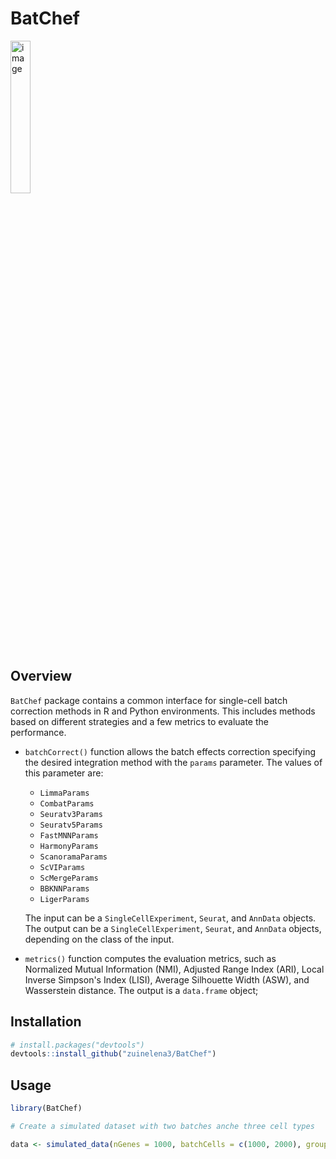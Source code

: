 # BatChef

<!-- badges: start -->
  <!-- badges: end -->
  
<img src="https://drive.google.com/uc?export=view&id=1GYlIpgOopyva1zj3CTAYJ-9V6ts7qZwr" alt="image" width="25%" height="auto">
    
## Overview
    
`BatChef` package contains a common interface for single-cell batch correction methods in R and Python environments. This includes methods based on different strategies and a few metrics to evaluate the performance.
  
- `batchCorrect()` function allows the batch effects correction specifying the desired integration method with the `params` parameter. The values of this parameter are:
    
  - `LimmaParams`
  - `CombatParams`
  - `Seuratv3Params`
  - `Seuratv5Params`
  - `FastMNNParams` 
  - `HarmonyParams` 
  - `ScanoramaParams` 
  - `ScVIParams` 
  - `ScMergeParams` 
  - `BBKNNParams`
  - `LigerParams`
  
  The input can be a `SingleCellExperiment`, `Seurat`, and `AnnData` objects.
  The output can be a `SingleCellExperiment`, `Seurat`, and `AnnData` objects, depending on the class of the input.
  
- `metrics()` function computes the evaluation metrics, such as Normalized Mutual Information (NMI), Adjusted Range Index (ARI), Local Inverse Simpson's Index (LISI), Average Silhouette Width (ASW), and Wasserstein distance. The output is a `data.frame` object;

## Installation

``` r
# install.packages("devtools")
devtools::install_github("zuinelena3/BatChef")
```

## Usage

``` r
library(BatChef)

# Create a simulated dataset with two batches anche three cell types

data <- simulated_data(nGenes = 1000, batchCells = c(1000, 2000), group.prob = c(0.3, 0.7), ncomp = 10, n_hvgs = 1000)
```
